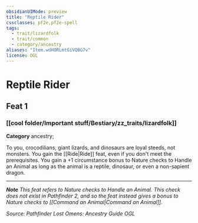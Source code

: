 ```yaml
---
obsidianUIMode: preview
title: "Reptile Rider"
cssclasses: pf2e,pf2e-spell
tags:
  - trait/lizardfolk
  - trait/common
  - category/ancestry
aliases: "Item.wdHORLmtGiVQBG7v"
license: OGL
---
```

# Reptile Rider
## Feat 1
### [[cool folder/Important stuff/Bestiary/zz_traits/lizardfolk]]

**Category** ancestry; 




To you, crocodilians, giant lizards, and dinosaurs are loyal steeds, not monsters. You gain the [[Ride|Ride]] feat, even if you don't meet the prerequisites. You gain a +1 circumstance bonus to Nature checks to Handle an Animal as long as the animal is a reptile, dinosaur, or even a non-sapient dragon.

* * *

_**Note** This feat refers to Nature checks to Handle an Animal. This check does not exist in Pathfinder 2, and so the feat instead gives a bonus to Nature checks to [[Command an Animal|Command an Animal]]._

*Source: Pathfinder Lost Omens: Ancestry Guide*
*OGL*